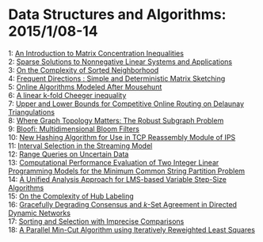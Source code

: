 # Data Structures and Algorithms: 2015/1/08-14  
1: [An Introduction to Matrix Concentration Inequalities](https://doi.org/10.48550/arXiv.1501.01571)  
2: [Sparse Solutions to Nonnegative Linear Systems and Applications](https://doi.org/10.48550/arXiv.1501.01689)  
3: [On the Complexity of Sorted Neighborhood](https://doi.org/10.48550/arXiv.1501.01696)  
4: [Frequent Directions : Simple and Deterministic Matrix Sketching](https://doi.org/10.48550/arXiv.1501.01711)  
5: [Online Algorithms Modeled After Mousehunt](https://doi.org/10.48550/arXiv.1501.01720)  
6: [A linear k-fold Cheeger inequality](https://doi.org/10.48550/arXiv.1501.01741)  
7: [Upper and Lower Bounds for Competitive Online Routing on Delaunay  Triangulations](https://doi.org/10.48550/arXiv.1501.01783)  
8: [Where Graph Topology Matters: The Robust Subgraph Problem](https://doi.org/10.48550/arXiv.1501.01939)  
9: [Bloofi: Multidimensional Bloom Filters](https://doi.org/10.48550/arXiv.1501.01941)  
10: [New Hashing Algorithm for Use in TCP Reassembly Module of IPS](https://doi.org/10.48550/arXiv.1501.02062)  
11: [Interval Selection in the Streaming Model](https://doi.org/10.48550/arXiv.1501.02285)  
12: [Range Queries on Uncertain Data](https://doi.org/10.48550/arXiv.1501.02309)  
13: [Computational Performance Evaluation of Two Integer Linear Programming  Models for the Minimum Common String Partition Problem](https://doi.org/10.48550/arXiv.1501.02388)  
14: [A Unified Analysis Approach for LMS-based Variable Step-Size Algorithms](https://doi.org/10.48550/arXiv.1501.02487)  
15: [On the Complexity of Hub Labeling](https://doi.org/10.48550/arXiv.1501.02492)  
16: [Gracefully Degrading Consensus and $k$-Set Agreement in Directed Dynamic  Networks](https://doi.org/10.48550/arXiv.1501.02716)  
17: [Sorting and Selection with Imprecise Comparisons](https://doi.org/10.48550/arXiv.1501.02911)  
18: [A Parallel Min-Cut Algorithm using Iteratively Reweighted Least Squares](https://doi.org/10.48550/arXiv.1501.03105)  